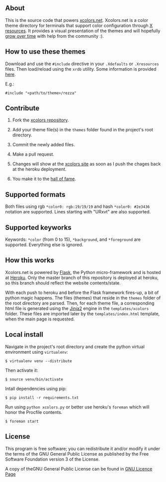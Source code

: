 About
-----

This is the source code that powers [xcolors.net](http://xcolors.net). Xcolors.net is a color theme
directory for terminals that support color configuration through
[X resources](http://en.wikipedia.org/wiki/X_resources). It provides a visual presentation of the themes
and will hopefully [grow over time](https://github.com/tlatsas/xcolors#contribute) with help from
the community :).


How to use these themes
-----------------------

Download and use the `#include` directive in your `.Xdefaults` or `.Xresources` files. Then load/reload
using the `xrdb` utility. Some information is provided [here](http://kb.mit.edu/confluence/pages/viewpage.action?pageId=3907291).

E.g.:

    #include "<path/to/theme>/rezza"


Contribute
----------

1.  Fork the [xcolors repository](https://github.com/tlatsas/xcolors).

2.  Add your theme file(s) in the `themes` folder found in the project's root directory.

3.  Commit the newly added files.

4.  Make a pull request.

5.  Changes will show at the [xcolors site](http://xcolors.net) as soon as I push
    the chages back at the heroku deployment.

6.  You make it to the [hall of fame](https://github.com/tlatsas/xcolors/contributors).


Supported formats
-----------------

Both files using rgb `*color0: rgb:19/19/19` and hash `*color0: #2e3436` notation are supported.
Lines starting with "URxvt" are also supported.


Supported keyworks
------------------

Keywords: `*color` (from 0 to 15), `*background`, and `*foreground` are supported.
Everything else is ignored.


How this works
--------------

Xcolors.net is powered by [Flask](http://flask.pocoo.org/), the Python micro-framework and is
hosted at [Heroku](http://www.heroku.com). Only the master branch of this repository is deployed at heroku,
so this branch should reflect the website contents/state.

With each push to heroku and before the Flask framework fires-up, a bit of python magic happens.
The files (themes) that reside in the `themes` folder of the root directory are parsed. Then, for each
theme file, a corresponding html file is generated using the [Jinja2](http://jinja.pocoo.org/) engine in
the `templates/xcolors` folder. These files are imported later by the `templates/index.html` template,
when the main page is requested.


Local install
-------------

Navigate in the project's root directory and create the python virtual environment using `virtualenv`:

    $ virtualenv venv --distribute

Then activate it:

    $ source venv/bin/activate

Intall dependencies using pip:

    $ pip install -r requirements.txt

Run using `python xcolors.py` or better use heroku's `foreman` which will honor the Procfile contents.

    $ foreman start


License
-------

This program is free software; you can redistribute it and/or modify it under the terms of
the GNU General Public License as published by the Free Software Foundation version 3 of the License.

A copy of theGNU General Public License can be found in [GNU Licence Page](http://www.gnu.org/licenses/gpl.html)

